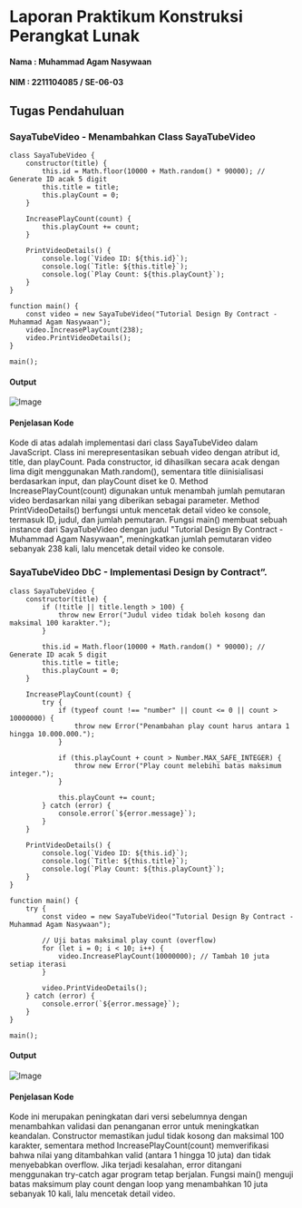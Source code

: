 # Laporan Praktikum Konstruksi Perangkat Lunak
#### Nama : Muhammad Agam Nasywaan
#### NIM : 2211104085 / SE-06-03

## Tugas Pendahuluan 

### SayaTubeVideo - Menambahkan Class SayaTubeVideo
```
class SayaTubeVideo {
    constructor(title) {
        this.id = Math.floor(10000 + Math.random() * 90000); // Generate ID acak 5 digit
        this.title = title;
        this.playCount = 0;
    }

    IncreasePlayCount(count) {
        this.playCount += count;
    }

    PrintVideoDetails() {
        console.log(`Video ID: ${this.id}`);
        console.log(`Title: ${this.title}`);
        console.log(`Play Count: ${this.playCount}`);
    }
}

function main() {
    const video = new SayaTubeVideo("Tutorial Design By Contract - Muhammad Agam Nasywaan");
    video.IncreasePlayCount(238);
    video.PrintVideoDetails();
}

main();

```

#### Output
![Image](https://github.com/user-attachments/assets/aac46a8e-46f7-4ecb-a2b3-0700cbd99d22)

#### Penjelasan Kode
Kode di atas adalah implementasi dari class SayaTubeVideo dalam JavaScript. Class ini merepresentasikan sebuah video dengan atribut id, title, dan playCount. Pada constructor, id dihasilkan secara acak dengan lima digit menggunakan Math.random(), sementara title diinisialisasi berdasarkan input, dan playCount diset ke 0. Method IncreasePlayCount(count) digunakan untuk menambah jumlah pemutaran video berdasarkan nilai yang diberikan sebagai parameter. Method PrintVideoDetails() berfungsi untuk mencetak detail video ke console, termasuk ID, judul, dan jumlah pemutaran. Fungsi main() membuat sebuah instance dari SayaTubeVideo dengan judul "Tutorial Design By Contract - Muhammad Agam Nasywaan", meningkatkan jumlah pemutaran video sebanyak 238 kali, lalu mencetak detail video ke console.


### SayaTubeVideo DbC - Implementasi Design by Contract”.
```
class SayaTubeVideo {
    constructor(title) {
        if (!title || title.length > 100) {
            throw new Error("Judul video tidak boleh kosong dan maksimal 100 karakter.");
        }

        this.id = Math.floor(10000 + Math.random() * 90000); // Generate ID acak 5 digit
        this.title = title;
        this.playCount = 0;
    }

    IncreasePlayCount(count) {
        try {
            if (typeof count !== "number" || count <= 0 || count > 10000000) {
                throw new Error("Penambahan play count harus antara 1 hingga 10.000.000.");
            }

            if (this.playCount + count > Number.MAX_SAFE_INTEGER) {
                throw new Error("Play count melebihi batas maksimum integer.");
            }

            this.playCount += count;
        } catch (error) {
            console.error(`${error.message}`);
        }
    }

    PrintVideoDetails() {
        console.log(`Video ID: ${this.id}`);
        console.log(`Title: ${this.title}`);
        console.log(`Play Count: ${this.playCount}`);
    }
}

function main() {
    try {
        const video = new SayaTubeVideo("Tutorial Design By Contract - Muhammad Agam Nasywaan");
        
        // Uji batas maksimal play count (overflow)
        for (let i = 0; i < 10; i++) {
            video.IncreasePlayCount(10000000); // Tambah 10 juta setiap iterasi
        }

        video.PrintVideoDetails();
    } catch (error) {
        console.error(`${error.message}`);
    }
}

main();
```

#### Output
![Image](https://github.com/user-attachments/assets/4ab6e1e4-a456-44a0-bfad-36e92b96e73d)

#### Penjelasan Kode
Kode ini merupakan peningkatan dari versi sebelumnya dengan menambahkan validasi dan penanganan error untuk meningkatkan keandalan. Constructor memastikan judul tidak kosong dan maksimal 100 karakter, sementara method IncreasePlayCount(count) memverifikasi bahwa nilai yang ditambahkan valid (antara 1 hingga 10 juta) dan tidak menyebabkan overflow. Jika terjadi kesalahan, error ditangani menggunakan try-catch agar program tetap berjalan. Fungsi main() menguji batas maksimum play count dengan loop yang menambahkan 10 juta sebanyak 10 kali, lalu mencetak detail video.